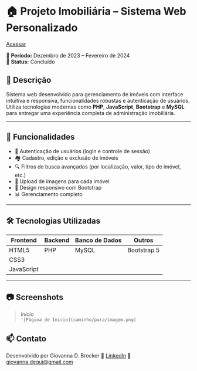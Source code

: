 # 🏠 Projeto Imobiliária – Sistema Web Personalizado
[Acessar](https://conquisteimoveisrs.com.br/view/index.php)

📅 **Período:** Dezembro de 2023 – Fevereiro de 2024  
💼 **Status:** Concluído

## 📌 Descrição

Sistema web desenvolvido para gerenciamento de imóveis com interface intuitiva e responsiva, funcionalidades robustas e autenticação de usuários. Utiliza tecnologias modernas como **PHP**, **JavaScript**, **Bootstrap** e **MySQL** para entregar uma experiência completa de administração imobiliária.

---

## 🚀 Funcionalidades

- 🔐 Autenticação de usuários (login e controle de sessão)
- 🏘️ Cadastro, edição e exclusão de imóveis
- 🔍 Filtros de busca avançados (por localização, valor, tipo de imóvel, etc.)
- 📸 Upload de imagens para cada imóvel
- 📱 Design responsivo com Bootstrap
- 📊 Gerenciamento completo

---

## 🛠️ Tecnologias Utilizadas

| Frontend      | Backend | Banco de Dados | Outros        |
|---------------|---------|----------------|----------------|
| HTML5         | PHP     | MySQL          | Bootstrap 5    |
| CSS3          |         |                |                |
| JavaScript    |         |                |                |

---

## 📷 Screenshots

> *Início*  
> `![Página de Início](caminho/para/imagem.png)`

## 📫 Contato
Desenvolvido por Giovanna D. Brocker
🔗 [LinkedIn](https://www.linkedin.com/in/giovanna-dequi)
📧 giovanna.dequi@gmail.com
